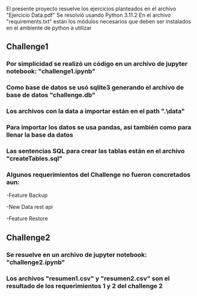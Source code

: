 El presente proyecto resuelve los ejercicios planteados en el archivo "Ejercicio Data.pdf"
Se resolvió usando Python 3.11.2
En el archivo "requirements.txt" están los módulos necesarios que deben ser instalados en el ambiente de python a utilizar

## Challenge1 
### Por simplicidad se realizó un código en un archivo de jupyter notebook: "challenge1.ipynb"
### Como base de datos se usó sqlite3 generando el archivo de base de datos "challenge.db"
### Los archivos con la data a importar están en el path ".\data\"
### Para importar los datos se usa pandas, asi también como para llenar la base da datos
### Las sentencias SQL para crear las tablas están en el archivo "createTables.sql"
### Algunos requerimientos del Challenge no fueron concretados aun:
-Feature Backup

-New Data rest api

-Feature Restore

## Challenge2
### Se resuelve en un archivo de jupyter notebook: "challenge2.ipynb"
### Los archivos "resumen1.csv" y "resumen2.csv" son el resultado de los requerimientos 1 y 2 del challenge 2

